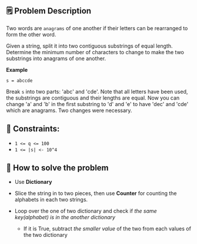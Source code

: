 ## 🗒️ Problem Description
Two words are `anagrams` of one another if their letters can be rearranged to form the other word.

Given a string, split it into two contiguous substrings of equal length. Determine the minimum number of characters to change to make the two substrings into anagrams of one another.

**Example**
```
s = abccde
```

Break `s` into two parts: 'abc' and 'cde'. Note that all letters have been used, the substrings are contiguous and their lengths are equal. Now you can change 'a' and 'b' in the first substring to 'd' and 'e' to have 'dec' and 'cde' which are anagrams. Two changes were necessary.

## 📌 Constraints:
- `1 <= q <= 100`
- `1 <= |s| <- 10^4`

## 🤔 How to solve the problem
- Use **Dictionary**
- Slice the string in to two pieces, then use **Counter** for counting the alphabets in each two strings.

- Loop over the one of two dictionary and check if *the same key(alphabet) is in the another dictionary*
  - If it is True, subtract *the smaller value* of the two from each values of the two dictionary
